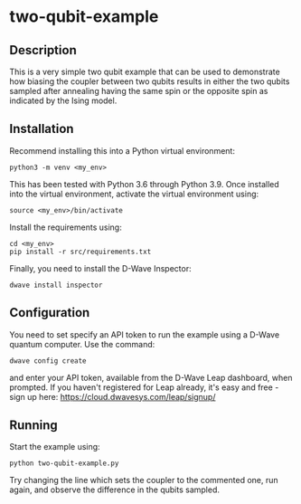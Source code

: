 # two-qubit-example

## Description
This is a very simple two qubit example that can be used to demonstrate how biasing the coupler between two qubits results in either the two qubits sampled after annealing having the same spin or the opposite spin as indicated by the Ising model.

## Installation
Recommend installing this into a Python virtual environment:
```
python3 -m venv <my_env>
```

This has been tested with Python 3.6 through Python 3.9. Once installed into the virtual environment, activate the virtual environment using:
```
source <my_env>/bin/activate
```
Install the requirements using:
```
cd <my_env>
pip install -r src/requirements.txt
```
Finally, you need to install the D-Wave Inspector:
```
dwave install inspector
```

## Configuration
You need to set specify an API token to run the example using a D-Wave quantum computer. Use the command:
```
dwave config create
```

and enter your API token, available from the D-Wave Leap dashboard, when prompted. If you haven't registered for Leap already, it's easy and free - sign up here: https://cloud.dwavesys.com/leap/signup/

## Running
Start the example using:
```
python two-qubit-example.py
```
Try changing the line which sets the coupler to the commented one, run again, and observe the difference in the qubits sampled. 

